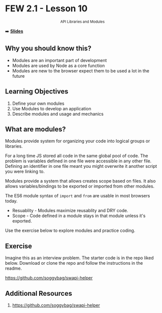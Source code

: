 <!-- .slide: data-background="./Images/header.svg" data-background-repeat="none" data-background-size="40% 40%" data-background-position="center 10%" class="header" -->
# FEW 2.1 - Lesson 10

<small style="display:block;text-align:center">API Libraries and Modules</small>

<!-- Put a link to the slides so that students can find them -->

➡️ [**Slides**](/Syllabus-Template/Slides/Lesson1.html ':ignore')

<!-- > -->

## Why you should know this?

- Modules are an important part of development
- Modules are used by Node as a core function
- Modules are new to the browser expect them to be used a lot in the future

## Learning Objectives 

1. Define your own modules
1. Use Modules to develop an application
1. Describe modules and usage and mechanics

## What are modules? 

Modules provide system for organizing your code into logical groups or libraries. 

For a long time JS stored all code in the same global pool of code. The problem is variables defined in one file were accessible in any other file. Defining an identifier in one file meant you might overwrite it another script you were linking to. 

Modules provide a system that allows creates scope based on files. It also allows variables/bindings to be exported or imported from other modules. 

The ES6 module syntax of `import` and `from` are usable in most browsers today.

- Resuablity - Modules maximize reusablity and DRY code. 
- Scope - Code defined in a module stays in that module unless it's exported. 

Use the exercise below to explore modules and practice coding.  

## Exercise 

Imagine this as an interview problem. The starter code is in the repo liked below. Download or clone the repo and follow the instructions in the readme. 

https://github.com/soggybag/swapi-helper

## Additional Resources

1. https://github.com/soggybag/swapi-helper
<!-- 
## Minute-by-Minute [OPTIONAL]

| **Elapsed** | **Time**  | **Activity**              |
| ----------- | --------- | ------------------------- |
| 0:00        | 0:05      | Objectives                |
| 0:05        | 0:15      | Overview                  |
| 0:20        | 0:30      | In Class Activity I       |
| 0:50        | 0:10      | BREAK                     |
| 1:00        | 0:45      | In Class Activity II      |
| 1:45        | 0:05      | Wrap up review objectives |
| TOTAL       | 1:50      | -                         | -->

